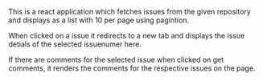 This is a react application which fetches issues from the given repository and displays as a list with 10 per page using pagintion. 

When clicked on a issue it redirects to a new tab and displays the issue detials of the selected issuenumer here.

If there are comments for the selected issue when clicked on get comments, it renders the comments for the respective issues on the page. 